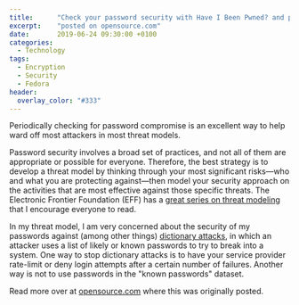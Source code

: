 ```yaml
---
title:      "Check your password security with Have I Been Pwned? and pass"
excerpt:    "posted on opensource.com"
date:       2019-06-24 09:30:00 +0100
categories:
  - Technology
tags:
  - Encryption
  - Security
  - Fedora
header:
  overlay_color: "#333"
---
```


<p>Periodically checking for password compromise is an excellent way to help ward off most attackers in most threat models.</p>

<p>Password security involves a broad set of practices, and not all of them are appropriate or possible for everyone. Therefore, the best strategy is to develop a threat model by thinking through your most significant risks—who and what you are protecting against—then model your security approach on the activities that are most effective against those specific threats. The Electronic Frontier Foundation (EFF) has a <a href="https://ssd.eff.org/en/module/your-security-plan" target="_blank">great series on threat modeling</a> that I encourage everyone to read.</p>

<p>In my threat model, I am very concerned about the security of my passwords against (among other things) <a href="https://en.wikipedia.org/wiki/Dictionary_attack" target="_blank">dictionary attacks</a>, in which an attacker uses a list of likely or known passwords to try to break into a system. One way to stop dictionary attacks is to have your service provider rate-limit or deny login attempts after a certain number of failures. Another way is not to use passwords in the "known passwords" dataset.</p>

<p>Read more over at <a href="https://opensource.com/article/19/6/check-passwords">opensource.com</a> where this was originally posted.</p>

<!--

<h2 id="check-password-security-with-hibp">Check password security with HIBP</h2>

<p><a href="https://www.troyhunt.com/" target="_blank">Troy Hunt</a> created <a href="https://haveibeenpwned.com/" target="_blank">Have I Been Pwned?</a> (HIBP) to notify people when their information is found in leaked data dumps and breaches. If you haven't already registered, you should, as the mere act of registering exposes nothing. Troy has built a collection of over 550 million real-world passwords from this data. These are passwords that real people used and were exposed by data that was stolen or accidentally made public.</p>

<p>The site <em>does not</em> publish the plaintext password list, but it doesn't have to. By definition, this data is already out there. If you've ever reused a password or used a "common" password, then you are at risk because someone is building a dictionary of these passwords to try right now.</p>

<p>Recently, Firefox and HIBP announced they are <a href="https://www.troyhunt.com/were-baking-have-i-been-pwned-into-firefox-and-1password/" target="_blank">teaming up</a> to make breach searches easier. And the National Institutes of Standards and Technology (NIST) recommends that you <a href="https://pages.nist.gov/800-63-FAQ/#q-b5" target="_blank">check passwords</a> against those known to be compromised and change them if they are found. HIBP supports this via a password-checking feature that is exposed via an API, so it is easy to use.</p>

<p>Now, it would be a bad idea to send the website a full list of your passwords. While I trust <a href="https://haveibeenpwned.com/" target="_blank">HaveIBeenPwned.com</a>, it could be compromised one day. Instead, the site uses a process called <a href="https://blog.cloudflare.com/validating-leaked-passwords-with-k-anonymity/" target="_blank">k-Anonymity</a> that allows you to check your passwords without exposing them. This is a three-step proces<span style="color:null;">s.&nbsp;First, let's review the steps, and then we can use the <strong>pass-pwned</strong> plugin to do it for us:</span></p>

<ol>
	<li>Create a hash value of your password.&nbsp;A hash value is just a way of turning arbitrary data—your password—into a fixed data representation—the hash value. A cryptographic hash function is collision-resistant, meaning it creates a unique hash value for every input. The algorithm used for the hash is a one-way transformation, which makes it hard to know the input value if you only have the hash value. For example, using the SHA-1 algorithm that HIBP uses, the password <strong>hunter2</strong> becomes <strong>F3BBBD66A63D4BF1747940578EC3D0103530E21D</strong>.</li>
	<li>Send the first five characters (<strong>F3BBB</strong>&nbsp;in our example) to the site, and the site will send back a list of all the hash values that start with those five characters. This way, the site can't know which hash values you are interested in. The k-Anonymity process ensures there is so much statistical noise that it is hard for a compromised site to determine which password you inquired about. For example, our query returns a list of 527 potential matches from HIBP.</li>
	<li>Search through the list of results to see if your hash is there. If it is, your password has been compromised. If it isn't, the password isn't in a publicly known data breach. HIBP returns a bonus in its data: a count of how many times the password has been seen in data breaches. Astoundingly, <strong>hunter2</strong> has been seen 17,043 times!</li>
</ol>

<h2 id="check-password-security-with-pass">Check password security with pass</h2>

<p>I use <a href="https://www.passwordstore.org/" target="_blank"><strong>pass</strong></a>, a <a href="https://gnupg.org/" target="_blank">GNU Privacy Guard</a>-based password manager. It has many extensions, which are available on the <a href="https://www.passwordstore.org/#extensions" target="_blank"><strong>pass</strong> website</a> and as a separately maintained <a href="https://github.com/tijn/awesome-password-store" target="_blank">awesome-style list</a>. One of these extensions is <a href="https://github.com/alzeih/pass-pwned" target="_blank"><strong>pass-pwned</strong></a>, which will check your passwords with HIBP. Both <strong>pass</strong> and <strong>pass-pwned</strong> are packaged for Fedora 29, 30, and Rawhide. You can insta<span style="color:null;">ll the extension </span>with:</p>

<pre><code class="language-bash">sudo dnf install pass pass-pwned</code></pre>

<p>or you can follow the manual instructions on their respective websites.</p>

<p>If you're just getting started with <strong>pass</strong>, read <a href="https://opensource.com/life/14/7/managing-passwords-open-source-way">Managing passwords the open source way</a> for a great overview.</p>

<p>The following will quickly set up <strong>pass</strong> and check a stored password. This example assumes you already have a GPG key.</p>

<pre><code class="language-bash"># Setup a pass password store
$ pass init &lt;GPG key email&gt;

# Add the password, "hunter2" to the store
$ pass insert awesome-site.com

# Install the pass-pwned extension
# Download the bash script from the upstream and then review it
$ mkdir ~/.password-store/.extensions
$ wget https://raw.githubusercontent.com/alzeih/pass-pwned/master/pwned.bash -O ~/.password-store/.extensions/pwned.bash
$ vim ~/.password-store/.extensions/pwned.bash

# If everything is OK, set it executable and enable pass extensions
$ chmod u+x ~/.password-store/.extensions/pwned.bash
$ echo 'export PASSWORD_STORE_ENABLE_EXTENSIONS="true"' &gt;&gt; ~/.bash_profile
$ source ~/.bash_profile

# Check the password
$ pass pwned awesome-site.com
Password found in haveibeenpwned 17043 times

# Change this password to something randomly generated and verify it
$ pass generate -i awesoem-site.com
The generated password for awesome-site.com is:
&lt;REDACTED&gt;
$ pass pwned awesome-site.com
Password not found in haveibeenpwned</code></pre>

<p>Congratulations, your password is now more secure than it was before! You can also <a href="https://github.com/alzeih/pass-pwned/issues/3" target="_blank">use wildcards to check multiple passwords</a> at once.</p>

<p>Periodically checking for password compromise is an excellent way to help ward off most attackers in most threat models. If your password management system doesn't make it this easy, you may want to upgrade to something like <strong>pass</strong>.</p>
-->
